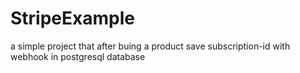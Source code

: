 # StripeExample
a simple project that after buing a product save subscription-id with webhook in postgresql database


